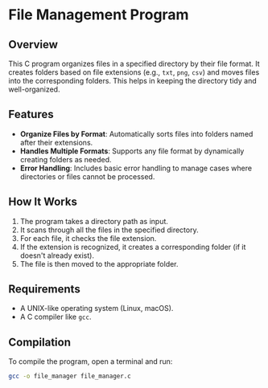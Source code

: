 # File Management Program

## Overview

This C program organizes files in a specified directory by their file format. It creates folders based on file extensions (e.g., `txt`, `png`, `csv`) and moves files into the corresponding folders. This helps in keeping the directory tidy and well-organized.

## Features

- **Organize Files by Format**: Automatically sorts files into folders named after their extensions.
- **Handles Multiple Formats**: Supports any file format by dynamically creating folders as needed.
- **Error Handling**: Includes basic error handling to manage cases where directories or files cannot be processed.

## How It Works

1. The program takes a directory path as input.
2. It scans through all the files in the specified directory.
3. For each file, it checks the file extension.
4. If the extension is recognized, it creates a corresponding folder (if it doesn't already exist).
5. The file is then moved to the appropriate folder.

## Requirements

- A UNIX-like operating system (Linux, macOS).
- A C compiler like `gcc`.

## Compilation

To compile the program, open a terminal and run:

```sh
gcc -o file_manager file_manager.c
